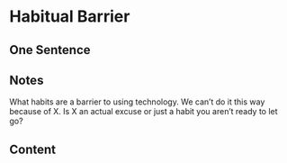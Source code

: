 # Habitual Barrier

## One Sentence

## Notes 
What habits are a barrier to using technology. We can’t do it this way because of X. Is X an actual excuse or just a habit you aren’t ready to let go? 

## Content 
